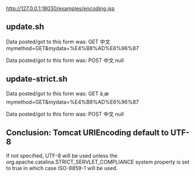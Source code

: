 http://127.0.0.1:18030/examples/encoding.jsp

## update.sh
Data posted/got to this form was:
GET
中文
mymethod=GET&mydata=%E4%B8%AD%E6%96%87

Data posted/got to this form was:
POST
中文
null

## update-strict.sh
Data posted/got to this form was:
GET
ä¸­æ
mymethod=GET&mydata=%E4%B8%AD%E6%96%87

Data posted/got to this form was:
POST
中文
null

## Conclusion: Tomcat <Connector> URIEncoding default to UTF-8
If not specified, UTF-8 will be used unless the org.apache.catalina.STRICT_SERVLET_COMPLIANCE system property is set to true in which case ISO-8859-1 will be used.
